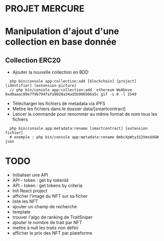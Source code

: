 PROJET MERCURE
==============

# Manipulation d'ajout d'une collection en base donnée

## Collection ERC20
- Ajouter la nouvelle collection en BDD
```
  php bin/console app:collection:add [blockchain] [project] [identifier] [extension-picture]
  // php bin/console app:collection:add  ethereum WeAbove 0xd0aaac09e7f9b794fafa9020a34ad5b906566a5c gif -s 0 -l 1549
```
 
- Télécharger les fichiers de metadata via IPFS
- Mettre les fichiers dans le dossier data/[smartcontract]
- Lancer la commande pour renommer au même format de nom tous les fichiers
```
  php bin/console app:metadata:rename [smartcontract] [extension fichier]
  # exemple : php bin/console app:metadata:rename QmbcXpWty1S2VmxUdGW json
```


# TODO
- Initialiser une API
- API - token : get  by tokenId
- API - token : get tokens by criteria
- Init React project
- afficher l'image du NFT sur sa ficher
- liste les NFT
- ajouter un champ de recherche
- template
- trouver l'algo de ranking de TraitSniper
- ajouter le nombre de trait par NFT
- mettre à null les traits non défini
- afficher le prix des NFT par plateforme


